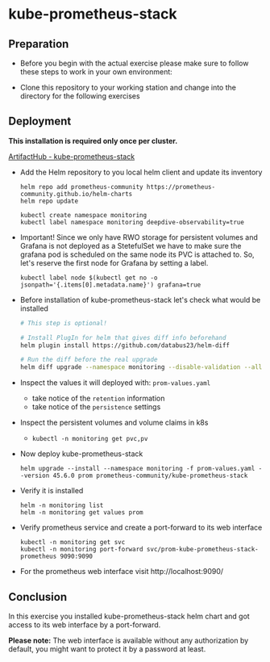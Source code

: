 # kube-prometheus-stack

## Preparation

* Before you begin with the actual exercise please make sure to follow these steps to work in your own environment:

* Clone this repository to your working station and change into the directory for the following exercises

## Deployment

**This installation is required only once per cluster.**

[ArtifactHub - kube-prometheus-stack](https://artifacthub.io/packages/helm/prometheus-community/kube-prometheus-stack)

* Add the Helm repository to you local helm client and update its inventory

  ```shell
  helm repo add prometheus-community https://prometheus-community.github.io/helm-charts
  helm repo update
  ```

  ```shell
  kubectl create namespace monitoring
  kubectl label namespace monitoring deepdive-observability=true
  ```

* Important!
  Since we only have RWO storage for persistent volumes and Grafana is not deployed as a StetefulSet
  we have to make sure the grafana pod is scheduled on the same node its PVC is attached to.
  So, let's reserve the first node for Grafana by setting a label.

    ```shell
    kubectl label node $(kubectl get no -o jsonpath='{.items[0].metadata.name}') grafana=true
    ```

* Before installation of kube-prometheus-stack let's check what would be installed

  ```sh
  # This step is optional!
  
  # Install PlugIn for helm that gives diff info beforehand
  helm plugin install https://github.com/databus23/helm-diff
  
  # Run the diff before the real upgrade
  helm diff upgrade --namespace monitoring --disable-validation --allow-unreleased prom prometheus-community/kube-prometheus-stack --version 45.6.0 --values prom-values.yaml
  ```

* Inspect the values it will deployed with: `prom-values.yaml`
  * take notice of the `retention` information
  * take notice of the `persistence` settings

* Inspect the persistent volumes and volume claims in k8s
  * `kubectl -n monitoring get pvc,pv`

* Now deploy kube-prometheus-stack

  ```shell
  helm upgrade --install --namespace monitoring -f prom-values.yaml --version 45.6.0 prom prometheus-community/kube-prometheus-stack
  ```

* Verify it is installed

  ```shell
  helm -n monitoring list
  helm -n monitoring get values prom
  ```

* Verify prometheus service and create a port-forward to its web interface

  ```shell
  kubectl -n monitoring get svc
  kubectl -n monitoring port-forward svc/prom-kube-prometheus-stack-prometheus 9090:9090
  ```

* For the prometheus web interface visit http://localhost:9090/

## Conclusion

In this exercise you installed kube-prometheus-stack helm chart and got access to its web interface by a port-forward.

**Please note:** The web interface is available without any authorization by default, 
you might want to protect it by a password at least.

